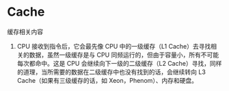# Cache
缓存相关内容

1. CPU 接收到指令后，它会最先像 CPU 中的一级缓存（L1 Cache）去寻找相关的数据，虽然一级缓存是与 CPU 同频运行的，但由于容量小，所有不可能每次都命中。这是 CPU 会继续向下一级的二级缓存（L2 Cache）寻找，同样的道理，当所需要的数据在二级缓存中也没有找到的话，会继续转向 L3 Cache（如果有三级缓存的话，如 Xeon，Phenom）、内存和硬盘。